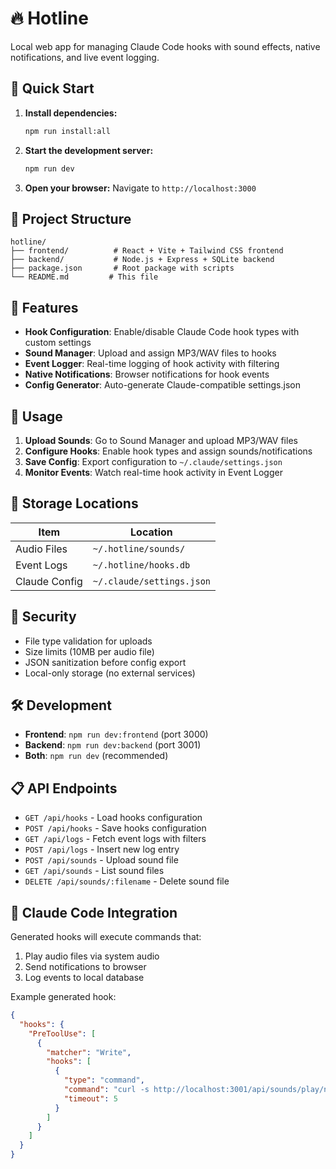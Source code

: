 # 🔥 Hotline

Local web app for managing Claude Code hooks with sound effects, native notifications, and live event logging.

## 🚀 Quick Start

1. **Install dependencies:**
   ```bash
   npm run install:all
   ```

2. **Start the development server:**
   ```bash
   npm run dev
   ```

3. **Open your browser:**
   Navigate to `http://localhost:3000`

## 📁 Project Structure

```
hotline/
├── frontend/          # React + Vite + Tailwind CSS frontend
├── backend/           # Node.js + Express + SQLite backend
├── package.json       # Root package with scripts
└── README.md         # This file
```

## 🎯 Features

- **Hook Configuration**: Enable/disable Claude Code hook types with custom settings
- **Sound Manager**: Upload and assign MP3/WAV files to hooks
- **Event Logger**: Real-time logging of hook activity with filtering
- **Native Notifications**: Browser notifications for hook events
- **Config Generator**: Auto-generate Claude-compatible settings.json

## 🔧 Usage

1. **Upload Sounds**: Go to Sound Manager and upload MP3/WAV files
2. **Configure Hooks**: Enable hook types and assign sounds/notifications
3. **Save Config**: Export configuration to `~/.claude/settings.json`
4. **Monitor Events**: Watch real-time hook activity in Event Logger

## 📂 Storage Locations

| Item | Location |
|------|----------|
| Audio Files | `~/.hotline/sounds/` |
| Event Logs | `~/.hotline/hooks.db` |
| Claude Config | `~/.claude/settings.json` |

## 🔐 Security

- File type validation for uploads
- Size limits (10MB per audio file)
- JSON sanitization before config export
- Local-only storage (no external services)

## 🛠 Development

- **Frontend**: `npm run dev:frontend` (port 3000)
- **Backend**: `npm run dev:backend` (port 3001)
- **Both**: `npm run dev` (recommended)

## 📋 API Endpoints

- `GET /api/hooks` - Load hooks configuration
- `POST /api/hooks` - Save hooks configuration
- `GET /api/logs` - Fetch event logs with filters
- `POST /api/logs` - Insert new log entry
- `POST /api/sounds` - Upload sound file
- `GET /api/sounds` - List sound files
- `DELETE /api/sounds/:filename` - Delete sound file

## 🔗 Claude Code Integration

Generated hooks will execute commands that:
1. Play audio files via system audio
2. Send notifications to browser
3. Log events to local database

Example generated hook:
```json
{
  "hooks": {
    "PreToolUse": [
      {
        "matcher": "Write",
        "hooks": [
          {
            "type": "command",
            "command": "curl -s http://localhost:3001/api/sounds/play/notification.mp3 | aplay -q || afplay /dev/stdin 2>/dev/null",
            "timeout": 5
          }
        ]
      }
    ]
  }
}
```